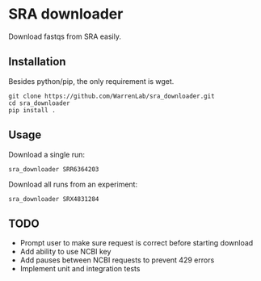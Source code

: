 # SRA downloader
Download fastqs from SRA easily.

## Installation
Besides python/pip, the only requirement is wget.
```
git clone https://github.com/WarrenLab/sra_downloader.git
cd sra_downloader
pip install .
```

## Usage
Download a single run:
```
sra_downloader SRR6364203
```

Download all runs from an experiment:
```
sra_downloader SRX4831284
```

## TODO
* Prompt user to make sure request is correct before starting download
* Add ability to use NCBI key
* Add pauses between NCBI requests to prevent 429 errors
* Implement unit and integration tests
